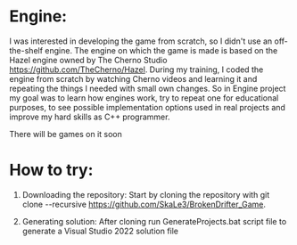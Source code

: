 # Engine:
I was interested in developing the game from scratch, so I didn't use an off-the-shelf engine. The engine on which the game is made is based on the Hazel engine owned by The Cherno Studio https://github.com/TheCherno/Hazel. During my training, I coded the engine from scratch by watching Cherno videos and learning it and repeating the things I needed with small own changes. So in Engine project my goal was to learn how engines work, try to repeat one for educational purposes, to  see possible implementation options used in real projects and improve my hard skills as C++ programmer.

There will be games on it soon 

# How to try:
1. Downloading the repository:
Start by cloning the repository with git clone --recursive https://github.com/SkaLe3/BrokenDrifter_Game.

2. Generating solution:
After cloning run GenerateProjects.bat script file to generate a Visual Studio 2022 solution file
